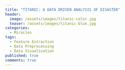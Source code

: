 ```yaml
---
title: "TITANIC: A DATA DRIVEN ANALYSIS OF DISASTER"
header:
  image: /assets/images/titanic-color.jpg
  teaser: /assets/images/titanic-blue.jpg
categories:
  - Miracles
tags:
  - Feature Extraction
  - Data Preprocessing
  - Data Visualisation
published: true
comments: true
---
```

